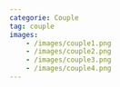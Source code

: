 ```yaml
---
categorie: Couple
tag: couple
images:
    - /images/couple1.png
    - /images/couple2.png
    - /images/couple3.png
    - /images/couple4.png
---
```

